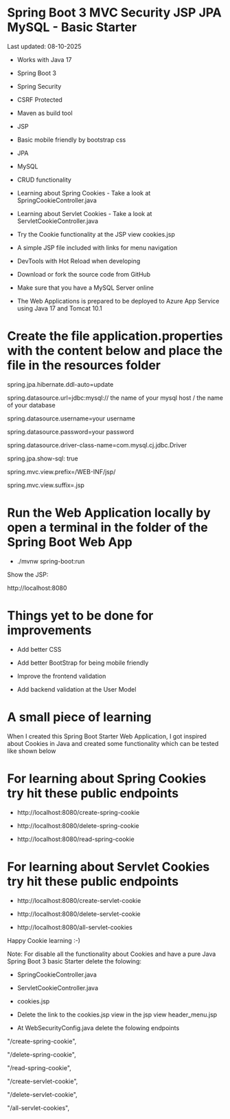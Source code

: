   # Spring Boot 3 MVC Security JSP JPA MySQL - Basic Starter

Last updated: 08-10-2025

- Works with Java 17

- Spring Boot 3

- Spring Security

- CSRF Protected

- Maven as build tool

- JSP

- Basic mobile friendly by bootstrap css

- JPA

- MySQL

- CRUD functionality

- Learning about Spring Cookies - Take a look at SpringCookieController.java

- Learning about Servlet Cookies - Take a look at ServletCookieController.java

- Try the Cookie functionality at the JSP view cookies.jsp

- A simple JSP file included with links for menu navigation

- DevTools with Hot Reload when developing 

- Download or fork the source code from GitHub

- Make sure that you have a MySQL Server online

- The Web Applications is prepared to be deployed to Azure App Service using Java 17 and Tomcat 10.1

# Create the file application.properties with the content below and place the file in the resources folder

spring.jpa.hibernate.ddl-auto=update

spring.datasource.url=jdbc:mysql:// the name of your mysql host / the name of your database

spring.datasource.username=your username 

spring.datasource.password=your password

spring.datasource.driver-class-name=com.mysql.cj.jdbc.Driver

spring.jpa.show-sql: true

spring.mvc.view.prefix=/WEB-INF/jsp/

spring.mvc.view.suffix=.jsp

# Run the Web Application locally by open a terminal in the folder of the Spring Boot Web App

- ./mvnw spring-boot:run 

Show the JSP:

http://localhost:8080

# Things yet to be done for improvements

- Add better CSS

- Add better BootStrap for being mobile friendly

- Improve the frontend validation

- Add backend validation at the User Model

# A small piece of learning

When I created this Spring Boot Starter Web Application, I got inspired about Cookies in Java
and created some functionality which can be tested like shown below

# For learning about Spring Cookies try hit these public endpoints
 
- http://localhost:8080/create-spring-cookie

- http://localhost:8080/delete-spring-cookie

- http://localhost:8080/read-spring-cookie


# For learning about Servlet Cookies try hit these public endpoints

- http://localhost:8080/create-servlet-cookie

- http://localhost:8080/delete-servlet-cookie

- http://localhost:8080/all-servlet-cookies

Happy Cookie learning :-)

Note: For disable all the functionality about Cookies and have a pure Java Spring Boot 3 basic Starter delete the folowing:

- SpringCookieController.java

- ServletCookieController.java

- cookies.jsp

- Delete the link to the cookies.jsp view in the jsp view header_menu.jsp

- At WebSecurityConfig.java delete the folowing endpoints

"/create-spring-cookie",

"/delete-spring-cookie",

"/read-spring-cookie",

"/create-servlet-cookie",

"/delete-servlet-cookie",

"/all-servlet-cookies",



